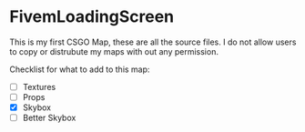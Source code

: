 # FivemLoadingScreen
This is my first CSGO Map, these are all the source files. 
I do not allow users to copy or distrubute my maps with out any permission. 


Checklist for what to add to this map:

- [ ] Textures
- [ ] Props
- [X] Skybox
- [ ] Better Skybox